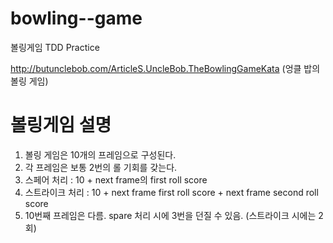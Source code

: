 bowling--game
=============

볼링게임 TDD Practice

http://butunclebob.com/ArticleS.UncleBob.TheBowlingGameKata
(엉클 밥의 볼링 게임)


볼링게임 설명
=============

1. 볼링 게임은 10개의 프레임으로 구성된다.
2. 각 프레임은 보통 2번의 롤 기회를 갖는다.
3. 스페어 처리 : 10 + next frame의 first roll score
4. 스트라이크 처리 : 10 + next frame first roll score + next frame second roll score
5. 10번째 프레임은 다름. spare 처리 시에 3번을 던질 수 있음. (스트라이크 시에는 2회)
